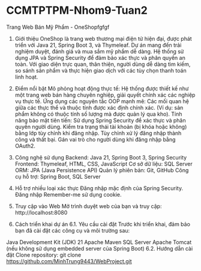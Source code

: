 # CCMTPTPM-Nhom9-Tuan2
Trang Web Bán Mỹ Phẩm - OneShopfgfgf
1. Giới thiệu
OneShop là trang web thương mại điện tử hiện đại, được phát triển với Java 21, Spring Boot 3, và Thymeleaf. Dự án mang đến trải nghiệm duyệt, đánh giá và mua sắm mỹ phẩm dễ dàng.
Hệ thống sử dụng JPA và Spring Security để đảm bảo xác thực và phân quyền an toàn. Với giao diện trực quan, thân thiện, người dùng dễ dàng tìm kiếm, so sánh sản phẩm và thực hiện giao dịch với các tùy chọn thanh toán linh hoạt.

2. Điểm nổi bật
Mô phỏng hoạt động thực tế:
Hệ thống được thiết kế như một trang web bán hàng chuyên nghiệp, giải quyết chính xác các nghiệp vụ thực tế.
Ứng dụng các nguyên tắc OOP mạnh mẽ:
Các mối quan hệ giữa các thực thể và thuộc tính được xác định chính xác.
(Ví dụ: sản phẩm không có thuộc tính số lượng mà được quản lý qua kho).
Tính năng bảo mật tiên tiến:
Sử dụng Spring Security để xác thực và phân quyền người dùng.
Kiểm tra trạng thái tài khoản (bị khóa hoặc không) bằng lớp tùy chỉnh khi đăng nhập.
Tùy chỉnh xử lý đăng nhập thành công và thất bại.
Gán vai trò cho người dùng khi đăng nhập bằng OAuth2.
3. Công nghệ sử dụng
Backend: Java 21, Spring Boot 3, Spring Security
Frontend: Thymeleaf, HTML, CSS, JavaScript
Cơ sở dữ liệu: SQL Server
ORM: JPA (Java Persistence API)
Quản lý phiên bản: Git, GitHub
Công cụ hỗ trợ: Spring Boot, SQL Server
4. Hỗ trợ nhiều loại xác thực
Đăng nhập mặc định của Spring Security.
Đăng nhập Remember-me sử dụng cookie.
5. Truy cập vào Web
Mở trình duyệt web của bạn và truy cập:
http://localhost:8080
6. Cách triển khai dự án
6.1. Yêu cầu cài đặt
Trước khi triển khai, đảm bảo bạn đã cài đặt các công cụ và môi trường sau:

Java Development Kit (JDK) 21
Apache Maven
SQL Server
Apache Tomcat (nếu không sử dụng embedded server của Spring Boot)
6.2. Hướng dẫn cài đặt
Clone repository:
git clone https://github.com/MinhTrung9443/WebProject.git
